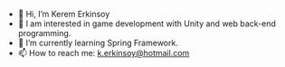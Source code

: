 - 👋 Hi, I’m Kerem Erkinsoy
- 👀 I am interested in game development with Unity and web back-end programming.
- 🌱 I’m currently learning Spring Framework. 
- 📫 How to reach me: k.erkinsoy@hotmail.com

<!---
kerem-erkinsoy/kerem-erkinsoy is a ✨ special ✨ repository because its `README.md` (this file) appears on your GitHub profile.
You can click the Preview link to take a look at your changes.
--->
